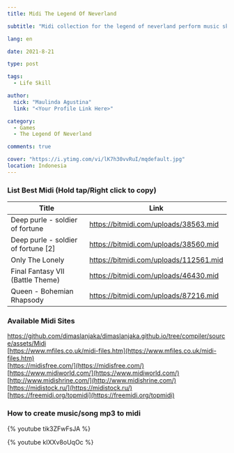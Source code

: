 ```yaml
---
title: Midi The Legend Of Neverland

subtitle: "Midi collection for the legend of neverland perform music skill"

lang: en

date: 2021-8-21

type: post

tags:
  - Life Skill

author:
  nick: "Maulinda Agustina"
  link: "<Your Profile Link Here>"

category:
  - Games
  - The Legend Of Neverland

comments: true

cover: "https://i.ytimg.com/vi/lK7h30vvRuI/mqdefault.jpg"
location: Indonesia
---
```

  
### List Best Midi (Hold tap/Right click to copy)
  
| Title | Link |
| ----------- | ----------- |
| Deep purle - soldier of fortune | https://bitmidi.com/uploads/38563.mid |
| Deep purle - soldier of fortune [2] | https://bitmidi.com/uploads/38560.mid |
| Only The Lonely | https://bitmidi.com/uploads/112561.mid |
| Final Fantasy VII (Battle Theme) | https://bitmidi.com/uploads/46430.mid |
| Queen - Bohemian Rhapsody | https://bitmidi.com/uploads/87216.mid |

### Available Midi Sites
https://github.com/dimaslanjaka/dimaslanjaka.github.io/tree/compiler/source/assets/Midi<br/>
[https://www.mfiles.co.uk/midi-files.htm](https://www.mfiles.co.uk/midi-files.htm)<br/>
[https://midisfree.com/](https://midisfree.com/)<br/>
[https://www.midiworld.com/](https://www.midiworld.com/)<br/>
[http://www.midishrine.com/](http://www.midishrine.com/)<br/>
[https://midistock.ru/](https://midistock.ru/)<br/>
[https://freemidi.org/topmidi](https://freemidi.org/topmidi)
  
### How to create music/song mp3 to midi
  
{% youtube tik3ZFwFsJA %}

{% youtube kIXXv8oUqOc %}
